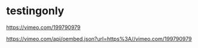 # testingonly

https://vimeo.com/199790979


https://vimeo.com/api/oembed.json?url=https%3A//vimeo.com/199790979
